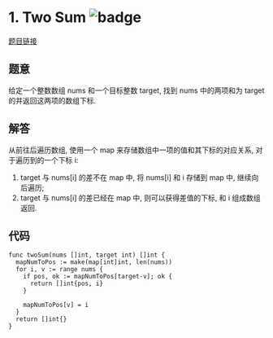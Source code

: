 # 1. Two Sum ![badge](https://img.shields.io/badge/-easy-green?style=flat-square)

[题目链接](https://leetcode.com/problems/two-sum)

## 题意

给定一个整数数组 nums 和一个目标整数 target, 找到 nums 中的两项和为 target 的并返回这两项的数组下标.

## 解答

从前往后遍历数组, 使用一个 map 来存储数组中一项的值和其下标的对应关系, 对于遍历到的一个下标 i:
1. target 与 nums[i] 的差不在 map 中, 将 nums[i] 和 i 存储到 map 中, 继续向后遍历;
2. target 与 nums[i] 的差已经在 map 中, 则可以获得差值的下标, 和 i 组成数组返回.

## 代码

    func twoSum(nums []int, target int) []int {
      mapNumToPos := make(map[int]int, len(nums))
      for i, v := range nums {
        if pos, ok := mapNumToPos[target-v]; ok {
          return []int{pos, i}
        }

        mapNumToPos[v] = i
      }
      return []int{}
    }